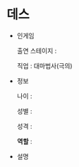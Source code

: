 # 데스

- 인게임
    
    출연 스테이지 : 
    
    직업 : 대마법사(극의)
    
- 정보
    
    나이 :
    
    성별 :
    
    성격 : 
    
    **역할** :
    
- 설명